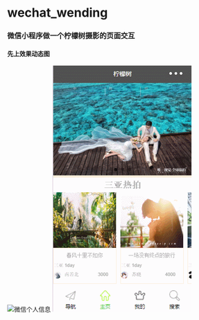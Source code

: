 # wechat_wending
### 微信小程序做一个柠檬树摄影的页面交互
#### 先上效果动态图
![微信个人信息](https://github.com/chocolate1/wechat_wending/blob/master/image/%E4%B8%AA%E4%BA%BA%E4%BF%A1%E6%81%AFGIF.gif)
![微信预约](https://github.com/chocolate1/wechat_wending/blob/master/image/%E5%BE%AE%E4%BF%A1%E9%A2%84%E7%BA%A6GIF.gif)
